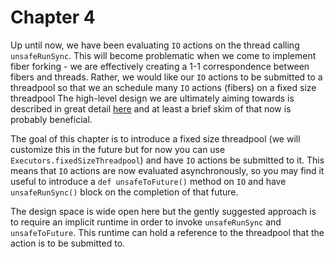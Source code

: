 # Chapter 4

Up until now, we have been evaluating `IO` actions on the thread calling
`unsafeRunSync`. This will become problematic when we come to implement fiber
forking - we are effectively creating a 1-1 correspondence between fibers and
threads. Rather, we would like our `IO` actions to be submitted to a threadpool
so that we an schedule many `IO` actions (fibers) on a fixed size threadpool
The high-level design we are ultimately aiming towards is described in great
detail [here](https://tokio.rs/blog/2019-10-scheduler) and at least a brief
skim of that now is probably beneficial.

The goal of this chapter is to introduce a fixed size threadpool (we will
customize this in the future but for now you can use
`Executors.fixedSizeThreadpool`) and have `IO` actions be submitted to it. This
means that `IO` actions are now evaluated asynchronously, so you may find it
useful to introduce a `def unsafeToFuture()` method on `IO` and have
`unsafeRunSync()` block on the completion of that future.

The design space is wide open here but the gently suggested approach is to
require an implicit runtime in order to invoke `unsafeRunSync` and
`unsafeToFuture`. This runtime can hold a reference to the threadpool that the
action is to be submitted to.
